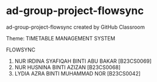 # ad-group-project-flowsync
ad-group-project-flowsync created by GitHub Classroom

Theme: TIMETABLE MANAGEMENT SYSTEM

FLOWSYNC
1. NUR IRDINA SYAFIQAH BINTI ABU BAKAR [B23CS0069]
2. NUR HUSNINA BINTI AZIZAN [B23CS0068]
3. LYDIA AZRA BINTI MUHAMMAD NOR [B23CS0042]
